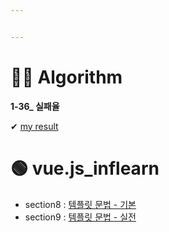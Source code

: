 ```yaml
---


---
```


<h1 id="👩‍💻-algorithm">👩‍💻 Algorithm</h1>
<p><strong>1-36_ 실패율</strong></p>
<p>✔  <a href="https://github.com/gay0ung/Algorithm/blob/master/PROGRAMMERS/LEVEL_01/36_%EC%8B%A4%ED%8C%A8%EC%9C%A8.html">my result</a></p>
<h1 id="🟢-vue.js_inflearn">🟢 vue.js_inflearn</h1>
<ul>
<li>section8 : <a href="https://github.com/gay0ung/TIL_note/blob/master/Vue.js_%EC%8B%9C%EC%9E%91%ED%95%98%EA%B8%B0/chapter8.md">템플릿 문법 - 기본</a></li>
<li>section9 : <a href="https://github.com/gay0ung/TIL_note/blob/master/Vue.js_%EC%8B%9C%EC%9E%91%ED%95%98%EA%B8%B0/chapter9.md">템플릿 문법 - 실전</a></li>
</ul>

